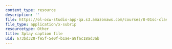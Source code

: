 ```yaml
---
content_type: resource
description: ''
file: https://ol-ocw-studio-app-qa.s3.amazonaws.com/courses/8-01sc-classical-mechanics-fall-2016/673bd328fe5f5e0fb1aea8fac18ad3ab_83NmtaE7fEk.vtt
file_type: application/x-subrip
resourcetype: Other
title: 3play caption file
uid: 673bd328-fe5f-5e0f-b1ae-a8fac18ad3ab
---
```

